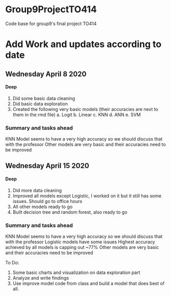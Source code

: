 # Group9ProjectTO414
Code base for group9's final project TO414


# Add Work and updates according to date 

## Wednesday April 8 2020

#### Deep
1. Did some basic data cleaning
2. Did basic data exploration
3. Created the following very basic models (their accuracies are next to them in the rmd file)
a. Logit
b. Linear 
c. KNN
d. ANN
e. SVM

### Summary and tasks ahead
KNN Model seems to have a very high accuracy so we should discuss that with the professor
Other models are very basic and their accuracies need to be improved

## Wednesday April 15 2020

#### Deep
1. Did more data cleaning
2. Improved all models except Logistic, I worked on it but it still has some issues. Should go to office hours
3. All other models ready to go
4. Built decision tree and random forest, also ready to go

### Summary and tasks ahead
KNN Model seems to have a very high accuracy so we should discuss that with the professor
Logistic models have some issues
Highest accuracy achieved by all models is capping out ~77%
Other models are very basic and their accuracies need to be improved

To Do:
1. Some basic charts and visualization on data exploration part
2. Analyze and write findings
3. Use improve model code from class and build a model that does best of all. 
